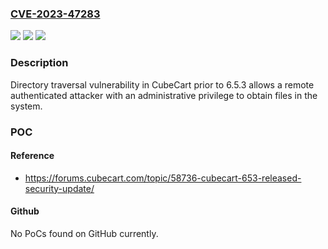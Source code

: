### [CVE-2023-47283](https://cve.mitre.org/cgi-bin/cvename.cgi?name=CVE-2023-47283)
![](https://img.shields.io/static/v1?label=Product&message=CubeCart&color=blue)
![](https://img.shields.io/static/v1?label=Version&message=%3D%20prior%20to%206.5.3%20&color=brighgreen)
![](https://img.shields.io/static/v1?label=Vulnerability&message=Directory%20traversal&color=brighgreen)

### Description

Directory traversal vulnerability in CubeCart prior to 6.5.3 allows a remote authenticated attacker with an administrative privilege to obtain files in the system.

### POC

#### Reference
- https://forums.cubecart.com/topic/58736-cubecart-653-released-security-update/

#### Github
No PoCs found on GitHub currently.

